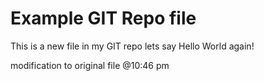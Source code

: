 # Example GIT Repo file
This is a new file in my GIT repo lets say Hello World again!

modification to original file @10:46 pm

